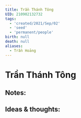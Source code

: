 ```yaml
---
title: Trần Thánh Tông
UID: 210902132732
tags:
  - 'created/2021/Sep/02'
  - 'seed'
  - 'permanent/people'
birth: null
death: null
aliases:
  - Trần Hoảng
---
```

# Trần Thánh Tông

## Notes:


## Ideas & thoughts:
